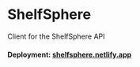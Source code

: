 # ShelfSphere

Client for the ShelfSphere API

#### Deployment: [shelfsphere.netlify.app](https://shelfsphere.netlify.app)
